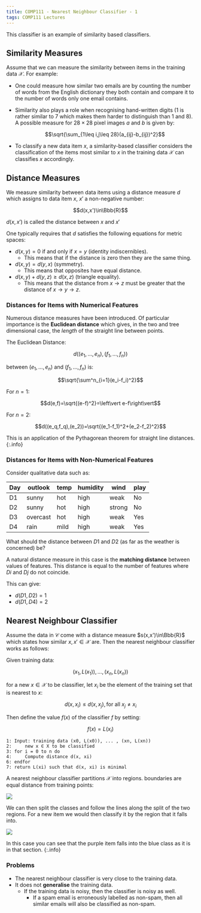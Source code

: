 ```yaml
---
title: COMP111 - Nearest Neighbour Classifier - 1
tags: COMP111 Lectures
---
```

This classifier is an example of similarity based classifiers. 

## Similarity Measures
Assume that we can measure the similarity between items in the training data $\mathcal X$. For example:

* One could measure how similar two emails are by counting the number of words from the English dictionary they both contain and compare it to the number of words only one email contains.
* Similarity also plays a role when recognising hand-written digits (1 is rather similar to 7 which makes them harder to distinguish than 1 and 8). A possible measure for $28\times28$ pixel images $a$ and $b$ is given by: 

	$$\sqrt{\sum_{1\leq i,j\leq 28}(a_{ij}-b_{ij})^2}$$
	
* To classify a new data item $x$, a similarity-based classifier considers the classification of the items most similar to $x$ in the training data $\mathcal X$ can classifies $x$ accordingly.

## Distance Measures
We measure similarity between data items using a distance measure $d$ which assigns to data item $x$, $x'$ a non-negative number:

$$d(x,x')\in\Bbb{R}$$

$d(x,x')$ is called the distance between $x$ and $x'$

One typically requires that $d$ satisfies the following equations for metric spaces:

* $d(x,y)=0$ if and only if $x=y$ (identity indiscernibles).
	* This means that if the distance is zero then they are the same thing.
* $d(x,y)=d(y,x)$ (symmetry).
	* This means that opposites have equal distance.
* $d(x,y)+d(y,z)\geq d(x,z)$ (triangle equality).
	* This means that the distance from $x\rightarrow z$ must be greater that the distance of $x\rightarrow y\rightarrow z$.
	
### Distances for Items with Numerical Features
Numerous distance measures have been introduced. Of particular importance is the **Euclidean distance** which gives, in the two and tree dimensional case, the *length* of the straight line between points.

The Euclidean Distance:

$$d((e_1,\ldots,e_n),(f_1,\ldots,f_n))$$

between $(e_1,\ldots,e_n)$ and $(f_1,\ldots,f_n)$ is:

$$\sqrt{\sum^n_{i=1}(e_i-f_i)^2}$$

For $n=1$:

$$d(e,f)=\sqrt{(e-f)^2}=\left\vert e-f\right\vert$$

For $n=2$:

$$d((e_q,f_q),(e_2))=\sqrt{(e_1-f_1)^2+(e_2-f_2)^2}$$

This is an application of the Pythagorean theorem for straight line distances.
{:.info}

### Distances for Items with Non-Numerical Features
Consider qualitative data such as:

| Day | outlook | temp | humidity | wind | play |
| --- | --- | --- | --- | --- | --- |
| D1 | sunny | hot | high | weak | No |
| D2 | sunny | hot | high | strong | No |
| D3 | overcast | hot | high | weak | Yes |
| D4 | rain | mild | high | weak | Yes |

What should the distance between $D1$ and $D2$ (as far as the weather is concerned) be?

A natural distance measure in this case is the **matching distance** between values of features. This distance is equal to the number of features where $Di$ and $Dj$ do not coincide. 

This can give:

* $d(D1,D2)=1$
* $d(D1,D4)=2$

## Nearest Neighbour Classifier
Assume the data in $\mathcal C$ come with a distance measure $s(x,x')\in\Bbb{R}$ which states how similar $x,x'\in\mathcal X$ are. Then the nearest neighbour classifier works as follows:

Given training data:

$$(x_1,L(x_1)),\ldots,(x_n,L(x_n))$$

for a new $x\in\mathcal X$ to be classifier, let $x_i$ be the element of the training set that is nearest to $x$:

$$d(x,x_i)\leq d(x,x_j), \text{for all } x_j\neq x_i$$

Then define the value $f(x)$ of the classifier $f$ by setting:

$$f(x)=L(x_i)$$

```
1: Input: training data (x0, L(x0)), ... , (xn, L(xn))
2:     new x ∈ X to be classified
3: for i = 0 to n do
4:     Compute distance d(x, xi)
6: endfor
7: return L(xi) such that d(x, xi) is minimal
```

A nearest neighbour classifier partitions $\mathcal X$ into regions. boundaries are equal distance from training points:

![]({{site.baseurl}}/assets/COMP111/Lectures/2020-12-10-1-1.png)

We can then split the classes and follow the lines along the split of the two regions. For a new item we would then classify it by the region that it falls into.

![]({{site.baseurl}}/assets/COMP111/Lectures/2020-12-10-1-2.png)

In this case you can see that the purple item falls into the blue class as it is in that section.
{:.info}

### Problems

* The nearest neighbour classifier is very close to the training data.
* It does not **generalise** the training data.
	* If the training data is noisy, then the classifier is noisy as well.
		* If a spam email is erroneously labelled as non-spam, then all similar emails will also be classified as non-spam.
